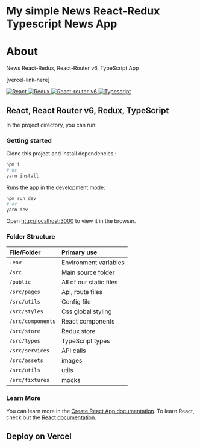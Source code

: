 # My simple News React-Redux Typescript News App

# About

News React-Redux, React-Router v6, TypeScript App

[vercel-link-here]

<a href="https://github.com/topics/react">
  <img src="https://img.shields.io/badge/React-blue" alt="React">
</a>
<a href="https://github.com/topics/redux">
  <img src="https://img.shields.io/badge/Redux-blue" alt="Redux">
</a>
<a href="https://github.com/topics/react-router">
  <img src="https://img.shields.io/badge/React_router-blue" alt="React-router-v6">
</a>
<a href="https://github.com/topics/typescript">
  <img src="https://img.shields.io/badge/TypeScript-blue" alt="Typescript">
</a>

## React, React Router v6, Redux, TypeScript

In the project directory, you can run:

### Getting started

Clone this project and install dependencies :

```bash
npm i
# or
yarn install
```
Runs the app in the development mode:

```bash
npm run dev
# or
yarn dev
```

Open [http://localhost:3000](http://localhost:3000) to view it in the browser.

### Folder Structure

| File/Folder  	   									| Primary use    																								|
| :-------------------------------- | :------------------------------------------------------------ |
| `.env`				          					| Environment variables       		|
| `/src`				          					| Main source folder  			    		|
| `/public`          			 					| All of our static files																				|
| `/src/pages`			           			| Api, route files 						 																  |
| `/src/utils`			           			| Config file																  |
| `/src/styles`			         				| Css global styling 																						|
| `/src/components`       					| React components    																					| 						 																  |
| `/src/store`			           			| Redux store																  |						 																  |
| `/src/types`			           			| TypeScript types																  |						 																  |
| `/src/services`			           		| API calls																  | 						 																  |
| `/src/assets`			           		  | images																  |						 																  |
| `/src/utils`			           		  | utils																  |						 																  |
| `/src/fixtures`			           		| mocks															  |


### Learn More

You can learn more in the [Create React App documentation](https://facebook.github.io/create-react-app/docs/getting-started).
To learn React, check out the [React documentation](https://reactjs.org/).

## Deploy on Vercel
